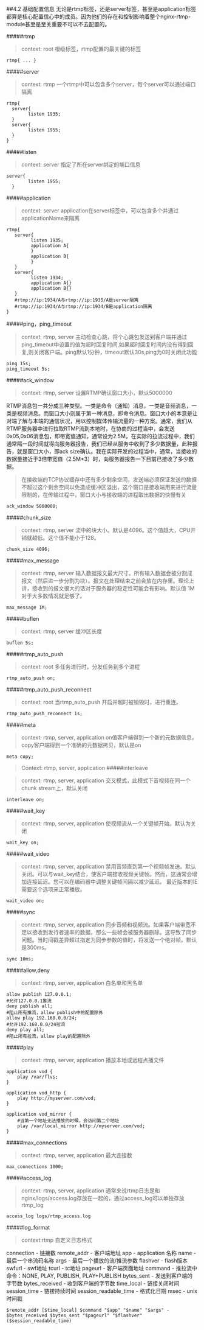     
##4.2 基础配置信息
无论是rtmp标签，还是server标签，甚至是application标签都算是核心配置信心中的成员。因为他们的存在和控制影响着整个nginx-rtmp-module甚至是至关重要不可以不去配置的。 

#####rtmp
>context: root
>根级标签，rtmp配置的最关键的标签

```
rtmp{ ... }
```
#####server
>context: rtmp
>一个rtmp中可以包含多个server，每个server可以通过端口隔离

```
rtmp{
  server{
        listen 1935;
  }
  server{
        listen 1955;
  }
}
```
#####listen
>context: server
>指定了所在server绑定的端口信息

```
server{
        listen 1955;
  }

```
#####application
>context: server
>application在server标签中，可以包含多个并通过applicationName来隔离

```
rtmp{
   server{
         listen 1935;
         application A{      
         }
         application B{
         }
   }
   server{
         listen 1934;
         application A{}
         application B{}
   }
   #rtmp://ip:1934/A与rtmp://ip:1935/A是server隔离
   #rtmp://ip:1934/A与rtmp://ip:1934/B是application隔离
}
```

#####ping，ping_timeout

>context: rtmp, server
> 主动检查心跳，将个心跳包发送到客户端并通过ping_timeout中设置的值为超时回复时间,如果超时回复时间内没有得到回复,则关闭客户端。ping默认1分钟，timeout默认30s,ping为0时关闭此功能

```
ping 15s;
ping_timeout 5s;
```
#####ack_window
>context: rtmp, server
>设置RTMP确认窗口大小，默认5000000

RTMP消息包一共分成三种类型。一类是命令（通知）消息，一类是音频消息，一类是视频消息。而窗口大小则属于第一种消息，即命令消息。窗口大小的本意是让对端了解与本端的通信状况，用以控制媒体传输流量的一种方案。通常，我们从RTMP服务器中进行拉取RTMP流到本地时，在协商的过程当中，会发送0x05,0x06消息包，即带宽值通知，通常设为2.5M。在实际的拉流过程中，我们通常隔一段时间就得向服务器报告，我们已经从服务中收到了多少数据量，此种报告，就是窗口大小，即ack size确认。我在实际开发的过程当中，通常，当接收的数据量接近于3倍带宽值（2.5M*3）时，向服务器报告一下目前已接收了多少数据。
>在接收端的TCP协议缓存中还有多少剩余空间，发送端必须保证发送的数据不超过这个剩余空间以免造成缓冲区溢出，这个窗口是接收端用来进行流量限制的，在传输过程中，窗口大小与接收端的进程取出数据的快慢有关

```
ack_window 5000000;
```

#####chunk_size
>context: rtmp, server
>流中的块大小。默认是4096。这个值越大，CPU开销就越低。这个值不能小于128。

```
chunk_size 4096;
```
#####max_message 
>context: rtmp, server
>输入数据报文最大尺寸。所有输入数据会被分割成报文（然后进一步分割为块）。报文在处理结束之前会放在内存里。理论上讲，接收到的报文很大的话对于服务器的稳定性可能会有影响。默认值 1M 对于大多数情况就足够了。

```
max_message 1M;
```
#####buflen
>context: rtmp, server
> 缓冲区长度

```
buflen 5s;
```
#####rtmp_auto_push
 
>context: root
> 多任务进行时，分发任务到多个进程 

```
rtmp_auto_push on;
```

#####rtmp_auto_push_reconnect
>context: root
> 当rtmp_auto_push 开启并超时被销毁时，进行重连。

```
rtmp_auto_push_reconnect 1s;
```

#####meta
>context: rtmp, server, application
>on值客户端得到一个新的元数据信息，copy客户端得到一个准确的元数据拷贝，默认是on

```
meta copy;
```
>Context: rtmp, server, application
#####interleave

>context: rtmp, server, application
>交叉模式，此模式下音视频在同一个chunk stream上，默认关闭

```
interleave on;
```

#####wait_key
>context: rtmp, server, application
>使视频流从一个关键帧开始。默认为关闭

```
wait_key on;
```

#####wait_video
>context: rtmp, server, application
>禁用音频直到第一个视频帧发送。默认关闭。可以与wait_key结合，使客户端接收视频关键帧。然而，这通常会增加连接延迟。您可以在编码器中调整关键帧间隔以减少延迟。
最近版本的IE需要这个选项来正常播放。

```
wait_video on;
```

#####sync
>context: rtmp, server, application
>同步音频和视频流。如果客户端带宽不足以接收到发行者速率的数据，那么一些帧会被服务器删除。这导致了同步问题。当时间戳差异超过指定为同步参数的值时，将发送一个绝对帧。默认是300ms。

```
sync 10ms;
```
#####allow,deny
 
>context: rtmp, server, application
>白名单和黑名单

```
allow publish 127.0.0.1; 
#允许127.0.0.1推流
deny publish all;
#阻止所有推流，allow publish中的配置除外
allow play 192.168.0.0/24; 
#允许192.168.0.0/24拉流
deny play all;
#阻止所有拉流，allow play的配置除外
```
#####play
>context: rtmp, server, application
>播放本地或远程点播文件

```
application vod {
    play /var/flvs;
}

application vod_http {
    play http://myserver.com/vod;
}

application vod_mirror {
    #当第一个地址无法播放的时候，会访问第二个地址
    play /var/local_mirror http://myserver.com/vod;
}
```

#####max_connections

>context: rtmp, server, application
>最大连接数

```
max_connections 1000;
```

#####access_log
>context: rtmp, server, application
>通常来说rtmp日志是和nginx/logs/access.log存放在一起的，通过access_log可以单独存放rtmp_log

```
access_log logs/rtmp_access.log
```

#####log_format
>context:rtmp
>自定义日志格式

connection - 链接数
remote_addr - 客户端地址
app - application 名称
name - 最后一个串流码名称
args - 最后一个播放的流/推流参数
flashver - flash版本
swfurl - swf地址
tcurl - tc地址
pageurl - 客户端页面地址
command - 推拉流中命令：NONE, PLAY, PUBLISH, PLAY+PUBLISH
bytes_sent - 发送到客户端的字节数
bytes_received - 收到客户端的字节数
time_local - 链接关闭时间
session_time - 链接持续时间
session_readable_time - 格式化日期
msec - unix时间戳

```
$remote_addr [$time_local] $command "$app" "$name" "$args" - 
$bytes_received $bytes_sent "$pageurl" "$flashver" ($session_readable_time)
```